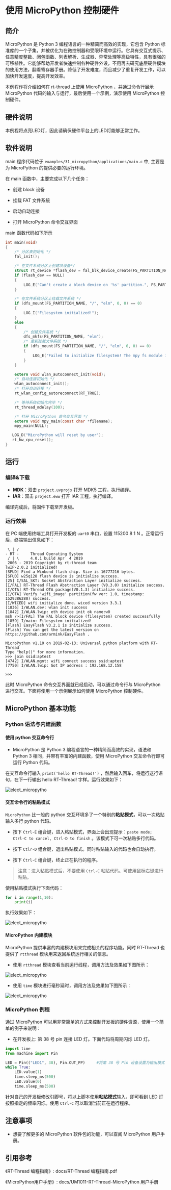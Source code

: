# 使用 MicroPython 控制硬件

## 简介

MicroPython 是 Python 3 编程语言的一种精简而高效的实现，它包含 Python 标准库的一个子集，并被优化为在微控制器和受限环境中运行。它具有交互式提示、任意精度整数、闭包函数、列表解析、生成器、异常处理等高级特性，具有很强的可移植性。它能够帮助开发者快速控制各种硬件外设，不用再去研究底层硬件模块的使用方法，翻看寄存器手册。降低了开发难度，而且减少了重复开发工作，可以加快开发速度，提高开发效率。

本例程作将介绍如何在 rt-thread 上使用 MicroPython ，并通过命令行展示 MicroPython 代码的输入与运行，最后使用一个示例，演示使用 MicroPython 控制硬件。

## 硬件说明

本例程将点亮LED灯，因此请确保硬件平台上的LED灯能够正常工作。

## 软件说明

main 程序代码位于 `examples/31_micropython/applications/main.c` 中, 主要是为 MicroPython 的提供必要的运行环境。

在 main 函数中，主要完成以下几个任务：

- 创建 block 设备

- 挂载 FAT 文件系统

- 启动自动连接

- 打开 MicroPython 命令交互界面

main 函数代码如下所示

```c
int main(void)
{
    /* 分区表初始化 */
    fal_init();

    /* 在文件系统分区上创建块设备*/
    struct rt_device *flash_dev = fal_blk_device_create(FS_PARTITION_NAME);
    if (flash_dev == NULL)
    {
        LOG_E("Can't create a block device on '%s' partition.", FS_PARTITION_NAME);
    }

    /* 在文件系统分区上挂载文件系统 */
    if (dfs_mount(FS_PARTITION_NAME, "/", "elm", 0, 0) == 0)
    {
        LOG_I("Filesystem initialized!");
    }
    else
    {
        /* 创建文件系统 */
        dfs_mkfs(FS_PARTITION_NAME, "elm");
        /* 重新挂载文件系统 */
        if (dfs_mount(FS_PARTITION_NAME, "/", "elm", 0, 0) == 0)
        {
            LOG_E("Failed to initialize filesystem! The mpy fs module is not available.");
        }
    }

    extern void wlan_autoconnect_init(void);
    /* 自动连接初始化 */
    wlan_autoconnect_init();
    /* 打开自动连接 */
    rt_wlan_config_autoreconnect(RT_TRUE);

    /* 等待系统初始化完毕 */
    rt_thread_mdelay(100);

    /* 打开 MicroPython 命令交互界面 */
    extern void mpy_main(const char *filename);
    mpy_main(NULL);

   LOG_D("MicroPython will reset by user");
   rt_hw_cpu_reset();
}
```

## 运行

### 编译&下载

- **MDK**：双击 `project.uvprojx` 打开 MDK5 工程，执行编译。
- **IAR**：双击 `project.eww` 打开 IAR 工程，执行编译。

编译完成后，将固件下载至开发板。

### 运行效果

在 PC 端使用终端工具打开开发板的 `uart0` 串口，设置 115200 8 1 N 。正常运行后，终端输出信息如下：

```shell
 \ | /
- RT -     Thread Operating System
 / | \     4.0.1 build Apr  4 2019
 2006 - 2019 Copyright by rt-thread team
lwIP-2.0.2 initialized!
[SFUD] Find a Winbond flash chip. Size is 16777216 bytes.
[SFUD] w25q128 flash device is initialize success.
[25] I/SAL_SKT: Socket Abstraction Layer initialize success.
[I/FAL] RT-Thread Flash Abstraction Layer (V0.3.0) initialize success.
[I/OTA] RT-Thread OTA package(V0.1.3) initialize success.
[I/OTA] Verify 'wifi_image' partition(fw ver: 1.0, timestamp: 1529386280) success.
[I/WICED] wifi initialize done. wiced version 3.3.1
[1836] I/WLAN.dev: wlan init success
[1842] I/WLAN.lwip: eth device init ok name:w0
msh />[I/FAL] The FAL block device (filesystem) created successfully
[1859] I/main: Filesystem initialized!
[Flash] EasyFlash V3.2.1 is initialize success.
[Flash] You can get the latest version on https://github.com/armink/EasyFlash .

MicroPython v1.10 on 2019-02-13; Universal python platform with RT-Thread
Type "help()" for more information.
>>> join ssid:aptest
[4742] I/WLAN.mgnt: wifi connect success ssid:aptest
[7750] I/WLAN.lwip: Got IP address : 192.168.12.158

>>>

```

此时 MicroPython 命令交互界面就已经启动，可以通过命令行与 MicroPython 进行交互。下面将使用一个示例展示如何使用 MicroPython 控制硬件。

## MicroPython 基本功能

### Python 语法与内建函数

#### 使用 python 交互命令行

- MicroPython 是 Python 3 编程语言的一种精简而高效的实现，语法和 Python 3 相同，并带有丰富的内建函数，使用 MicroPython 交互命令行即可运行 Python 代码。

在交互命令行输入 `print('hello RT-Thread!')` ，然后输入回车，将运行这行语句，在下一行输出 hello RT-Thread! 字样。运行效果如下：

![elect_micropytho](../../docs/figures/31_micropython/python_hello.png)

#### 交互命令行的粘贴模式

`MicroPython`  比一般的 python 交互环境多了一个特别的**粘贴模式**，可以一次粘贴输入多行 python 代码。

- 按下 `Ctrl-E` 组合键，进入粘贴模式，界面上会出现提示：`paste mode; Ctrl-C to cancel, Ctrl-D to finish` 。该模式下可一次粘贴多行代码。

- 按下 `Ctlr-D` 组合键，退出粘贴模式。同时粘贴输入的代码也会自动执行。

- 按下 `Ctrl-C` 组合键，终止正在执行的程序。

> 注意：进入粘贴模式后，不要使用 `Ctrl-C` 粘贴代码。可使用鼠标右键进行粘贴。

使用粘贴模式执行下面代码：

```python
for i in range(1,10):
    print(i)
```

执行效果如下：

![elect_micropytho](../../docs/figures/31_micropython/python_grammer_function.png)

#### MicroPython 内建模块

MicroPython 提供丰富的内建模块用来完成相关的程序功能。同时 RT-Thread  也提供了 `rtthread` 模块用来返回系统运行相关的信息。

- 使用 `rtthread` 模块查看当前运行线程，调用方法及效果如下图所示：

![elect_micropytho](../../docs/figures/31_micropython/use_rtthread_module.png)

- 使用 `time` 模块进行毫秒延时，调用方法及效果如下图所示：

![elect_micropytho](../../docs/figures/31_micropython/use_time_module.png)

### MicroPython 例程

通过 MicroPython 可以用非常简单的方式来控制开发板的硬件资源，使用一个简单的例子来说明：

- 在开发板上: 第 38 号 pin 连接 LED 灯。下面代码将周期闪烁 LED 灯。

```python
import time
from machine import Pin

LED = Pin(("LED1", 38), Pin.OUT_PP)     #将第 38 号 Pin 设备设置为输出模式
while True:
    LED.value(1)
    time.sleep_ms(500)
    LED.value(0)
    time.sleep_ms(500)
```

针对自己的开发板修改引脚号，将以上脚本使用**粘贴模式**输入，即可看到 LED 灯按照指定的频率闪烁。使用 `Ctrl-C` 可以取消当前正在运行程序。

## 注意事项

- 想要了解更多的 MicroPython 软件包的功能，可以查阅 MicroPython 用户手册。

## 引用参考

《RT-Thread 编程指南》: docs/RT-Thread 编程指南.pdf

《MicroPython用户手册》: docs/UM1011-RT-Thread-MicroPython 用户手册
